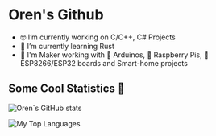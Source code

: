 # Oren's Github
- 🤓 I’m currently working on C/C++, C# Projects 
- 🌱 I’m currently learning Rust 
- 🧰 I'm Maker working with 🤖 Arduinos, 🍓 Raspberry Pis, 📡 ESP8266/ESP32 boards and Smart-home projects 

## Some Cool Statistics 💯
![Oren`s GitHub stats](https://github-readme-stats.vercel.app/api?username=baget&show_icons=true&theme=dracula)

![My Top Languages ](https://github-readme-stats.vercel.app/api/top-langs/?username=baget&show_icons=true&theme=dracula)



<!--
**baget/baget** is a ✨ _special_ ✨ repository because its `README.md` (this file) appears on your GitHub profile.

Here are some ideas to get you started:

- 🔭 I’m currently working on ...
- 🌱 I’m currently learning ...
- 👯 I’m looking to collaborate on ...
- 🤔 I’m looking for help with ...
- 💬 Ask me about ...
- 📫 How to reach me: ...
- 😄 Pronouns: ...
- ⚡ Fun fact: ...
-->
